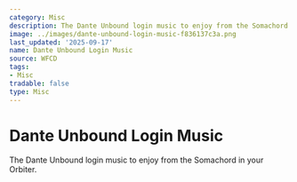 ```yaml
---
category: Misc
description: The Dante Unbound login music to enjoy from the Somachord in your Orbiter.
image: ../images/dante-unbound-login-music-f836137c3a.png
last_updated: '2025-09-17'
name: Dante Unbound Login Music
source: WFCD
tags:
- Misc
tradable: false
type: Misc
---
```


# Dante Unbound Login Music

The Dante Unbound login music to enjoy from the Somachord in your Orbiter.

